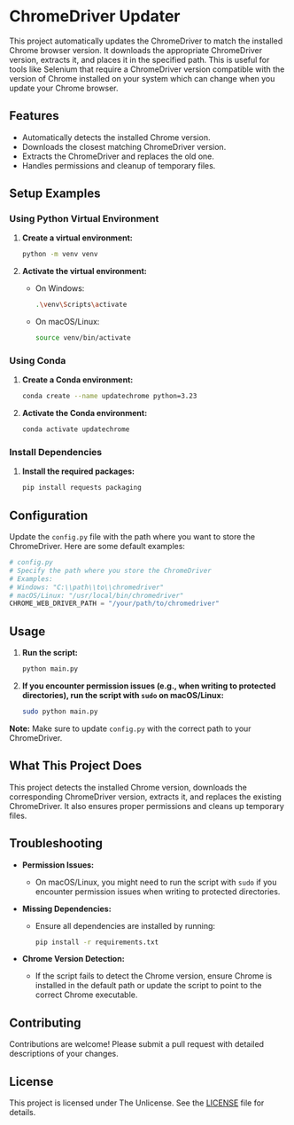 # ChromeDriver Updater

This project automatically updates the ChromeDriver to match the installed Chrome browser version. It downloads the appropriate ChromeDriver version, extracts it, and places it in the specified path. This is useful for tools like Selenium that require a ChromeDriver version compatible with the version of Chrome installed on your system which can change when you update your Chrome browser.

## Features

- Automatically detects the installed Chrome version.
- Downloads the closest matching ChromeDriver version.
- Extracts the ChromeDriver and replaces the old one.
- Handles permissions and cleanup of temporary files.

## Setup Examples

### Using Python Virtual Environment

1. **Create a virtual environment:**

   ```sh
   python -m venv venv
   ```

2. **Activate the virtual environment:**
   - On Windows:
     ```sh
     .\venv\Scripts\activate
     ```
   - On macOS/Linux:
     ```sh
     source venv/bin/activate
     ```

### Using Conda

1. **Create a Conda environment:**

   ```sh
   conda create --name updatechrome python=3.23
   ```

2. **Activate the Conda environment:**

   ```sh
   conda activate updatechrome
   ```

### Install Dependencies

1. **Install the required packages:**

   ```sh
   pip install requests packaging
   ```

## Configuration

Update the `config.py` file with the path where you want to store the ChromeDriver. Here are some default examples:

```python
# config.py
# Specify the path where you store the ChromeDriver
# Examples:
# Windows: "C:\\path\\to\\chromedriver"
# macOS/Linux: "/usr/local/bin/chromedriver"
CHROME_WEB_DRIVER_PATH = "/your/path/to/chromedriver"
```

## Usage

1. **Run the script:**

   ```sh
   python main.py
   ```

2. **If you encounter permission issues (e.g., when writing to protected directories), run the script with `sudo` on macOS/Linux:**

   ```sh
   sudo python main.py
   ```

**Note:** Make sure to update `config.py` with the correct path to your ChromeDriver.

## What This Project Does

This project detects the installed Chrome version, downloads the corresponding ChromeDriver version, extracts it, and replaces the existing ChromeDriver. It also ensures proper permissions and cleans up temporary files.

## Troubleshooting

- **Permission Issues:**

  - On macOS/Linux, you might need to run the script with `sudo` if you encounter permission issues when writing to protected directories.

- **Missing Dependencies:**

  - Ensure all dependencies are installed by running:
    ```sh
    pip install -r requirements.txt
    ```

- **Chrome Version Detection:**
  - If the script fails to detect the Chrome version, ensure Chrome is installed in the default path or update the script to point to the correct Chrome executable.

## Contributing

Contributions are welcome! Please submit a pull request with detailed descriptions of your changes.

## License

This project is licensed under The Unlicense. See the [LICENSE](LICENSE) file for details.
